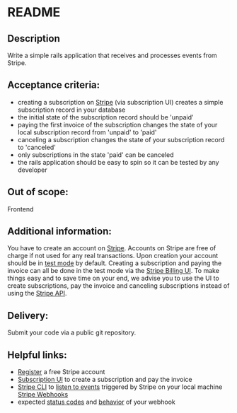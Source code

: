 # README

## Description
Write a simple rails application that receives and processes events from Stripe.

## Acceptance criteria:
* creating a subscription on [Stripe](https://stripe.com) (via subscription UI) creates a simple subscription record in your database
* the initial state of the subscription record should be 'unpaid'
* paying the first invoice of the subscription changes the state of your local subscription record from 'unpaid' to 'paid'
* canceling a subscription changes the state of your subscription record to 'canceled'
* only subscriptions in the state 'paid' can be canceled
* the rails application should be easy to spin so it can be tested by any developer

## Out of scope:
Frontend

## Additional information:
You have to create an account on [Stripe](https://stripe.com). Accounts on Stripe are free of charge if not used for any real transactions. Upon creation your account should be in [test mode](https://stripe.com/docs/keys#test-live-modes) by default. Creating a subscription and paying the invoice can all be done in the test mode via the [Stripe Billing UI](https://dashboard.stripe.com/test/billing). To make things easy and to save time on your end, we advise you to use the UI to create subscriptions, pay the invoice and canceling subscriptions instead of using the [Stripe API](https://stripe.com/docs/api).

## Delivery:
Submit your code via a public git repository.

## Helpful links:
* [Register](https://dashboard.stripe.com/register) a free Stripe account
* [Subscription UI](https://dashboard.stripe.com/subscriptions) to create a subscription and pay the invoice
* [Stripe CLI](https://stripe.com/docs/stripe-cli) to [listen to events](https://stripe.com/docs/cli/listen) triggered by Stripe on your local machine [Stripe Webhooks](https://stripe.com/docs/billing/subscriptions/webhooks)
* expected [status codes](https://stripe.com/docs/webhooks#fix-http-status-codes) and [behavior](https://stripe.com/docs/webhooks#behaviors) of your webhook